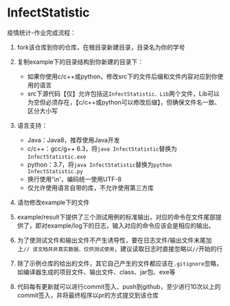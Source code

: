 # InfectStatistic
疫情统计-作业完成流程：


1. fork该仓库到你的仓库，在根目录新建目录，目录名为你的学号

2. 复制example下的目录结构到你新建的目录下：
    - 如果你使用c/c++或python，修改src下的文件后缀和文件内容对应到你使用的语言
    - src下源代码【仅】允许包括这`InfectStatistic、Lib`两个文件，Lib可以为空但必须存在，【c/c++或python可以修改后缀】，但确保文件名一致、区分大小写

3. 语言支持：
    - Java：Java8，推荐使用Java开发
    - c/c++：gcc/g++ 6.3，将`java InfectStatistic`替换为`InfectStatistic.exe`
    - python：3.7，将`java InfectStatistic`替换为`python InfectStatistic.py`
    - 换行使用'\n'，编码统一使用UTF-8
    - 仅允许使用语言自带的库，不允许使用第三方库

4. 请勿修改example下的文件

5. example/result下提供了三个测试用例的标准输出，对应的命令在文件尾部提供了，即对example/log下的日志，输入对应的命令应该会是相应的输出。

6. 为了使测试文件和输出文件不产生诱导性，要在日志文件/输出文件末尾加上`// 该文档并非真实数据，仅供测试使用`，建议读取日志时直接忽略以`//`开始的行

7. 除了示例仓库的给出的文件，其它自己产生的文件都应该在`.gitignore`忽略，如编译器生成的项目文件、输出文件、class、jar包、exe等

8. 代码每有更新就可以进行commit签入、push到github，至少进行10次以上的commit签入，并将最终程序以pr的方式提交到该仓库
